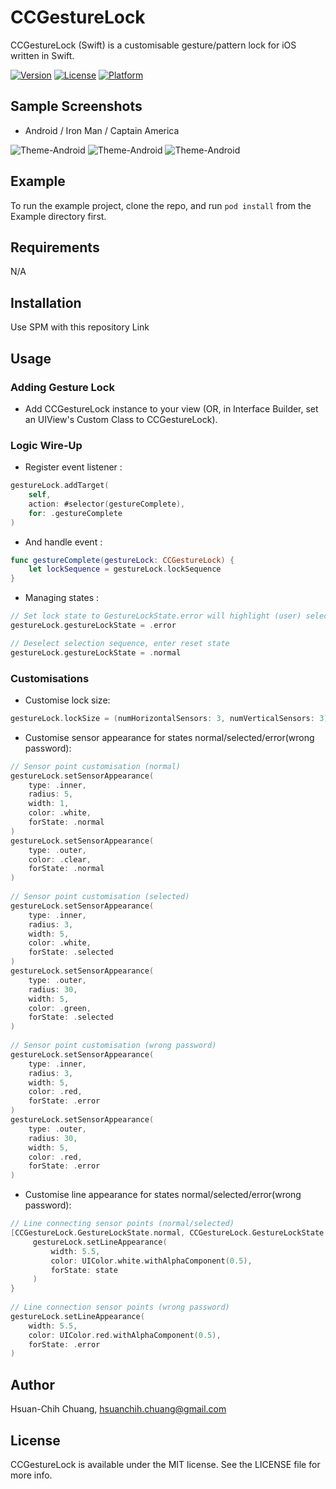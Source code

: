 # CCGestureLock

CCGestureLock (Swift) is a customisable gesture/pattern lock for iOS written in Swift.


[![Version](https://img.shields.io/cocoapods/v/CCGestureLock.svg?style=flat)](http://cocoapods.org/pods/CCGestureLock)
[![License](https://img.shields.io/cocoapods/l/CCGestureLock.svg?style=flat)](http://cocoapods.org/pods/CCGestureLock)
[![Platform](https://img.shields.io/cocoapods/p/CCGestureLock.svg?style=flat)](http://cocoapods.org/pods/CCGestureLock)

## Sample Screenshots

* Android / Iron Man / Captain America

![Theme-Android](./Screenshots/theme_android.png)
![Theme-Android](./Screenshots/theme_ironman.png)
![Theme-Android](./Screenshots/theme_capamerica.png)

## Example

To run the example project, clone the repo, and run `pod install` from the Example directory first.

## Requirements

N/A

## Installation
Use SPM with this repository Link

## Usage
### Adding Gesture Lock
* Add CCGestureLock instance to your view (OR, in Interface Builder, set an UIView's Custom Class to CCGestureLock).

### Logic Wire-Up
* Register event listener :
```Swift
gestureLock.addTarget(
    self,
    action: #selector(gestureComplete),
    for: .gestureComplete
)
```
* And handle event :
```Swift
func gestureComplete(gestureLock: CCGestureLock) {
    let lockSequence = gestureLock.lockSequence
}
```
* Managing states :
```Swift
// Set lock state to GestureLockState.error will highlight (user) selection sequence according appearance specified for "incorrect password" state
gestureLock.gestureLockState = .error

// Deselect selection sequence, enter reset state
gestureLock.gestureLockState = .normal
```

### Customisations
* Customise lock size:
```Swift
gestureLock.lockSize = (numHorizontalSensors: 3, numVerticalSensors: 3)
```
* Customise sensor appearance for states normal/selected/error(wrong password):
```Swift
// Sensor point customisation (normal)
gestureLock.setSensorAppearance(
    type: .inner,
    radius: 5,
    width: 1,
    color: .white,
    forState: .normal
)
gestureLock.setSensorAppearance(
    type: .outer,
    color: .clear,
    forState: .normal
)
        
// Sensor point customisation (selected)
gestureLock.setSensorAppearance(
    type: .inner,
    radius: 3,
    width: 5,
    color: .white,
    forState: .selected
)
gestureLock.setSensorAppearance(
    type: .outer,
    radius: 30,
    width: 5,
    color: .green,
    forState: .selected
)
        
// Sensor point customisation (wrong password)
gestureLock.setSensorAppearance(
    type: .inner,
    radius: 3,
    width: 5,
    color: .red,
    forState: .error
)
gestureLock.setSensorAppearance(
    type: .outer,
    radius: 30,
    width: 5,
    color: .red,
    forState: .error
)
```
* Customise line appearance for states normal/selected/error(wrong password):
```Swift
// Line connecting sensor points (normal/selected)
[CCGestureLock.GestureLockState.normal, CCGestureLock.GestureLockState.selected].forEach { (state) in
     gestureLock.setLineAppearance(
         width: 5.5,
         color: UIColor.white.withAlphaComponent(0.5),
         forState: state
     )
}
        
// Line connection sensor points (wrong password)
gestureLock.setLineAppearance(
    width: 5.5,
    color: UIColor.red.withAlphaComponent(0.5),
    forState: .error
)
```



## Author

Hsuan-Chih Chuang, <hsuanchih.chuang@gmail.com>

## License

CCGestureLock is available under the MIT license. See the LICENSE file for more info.
